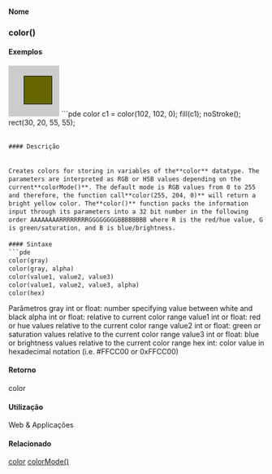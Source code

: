 
#### Nome
### color()

#### Exemplos
<img border="0" height="100" src="media/color_.gif" width="100"/>
```pde
color c1 = color(102, 102, 0); 
fill(c1); 
noStroke(); 
rect(30, 20, 55, 55); 

```

#### Descrição

	
Creates colors for storing in variables of the**color** datatype. The parameters are interpreted as RGB or HSB values depending on the current**colorMode()**. The default mode is RGB values from 0 to 255 and therefore, the function call**color(255, 204, 0)** will return a bright yellow color. The**color()** function packs the information input through its parameters into a 32 bit number in the following order AAAAAAAARRRRRRRRGGGGGGGGBBBBBBBB where R is the red/hue value, G is green/saturation, and B is blue/brightness.

#### Sintaxe
```pde
color(gray)
color(gray, alpha)
color(value1, value2, value3)
color(value1, value2, value3, alpha)
color(hex)

```
Parâmetros
gray
int or float: number specifying value between white and black
alpha
int or float: relative to current color range
value1
int or float: red or hue values relative to the current color range
value2
int or float: green or saturation values relative to the current color range
value3
int or float: blue or brightness values relative to the current color range
hex
int: color value in hexadecimal notation (i.e. #FFCC00 or 0xFFCC00)

#### Retorno

	
color

#### Utilização

	
Web & Applicações

#### Relacionado

[color](color)
[colorMode()](colorMode_)
